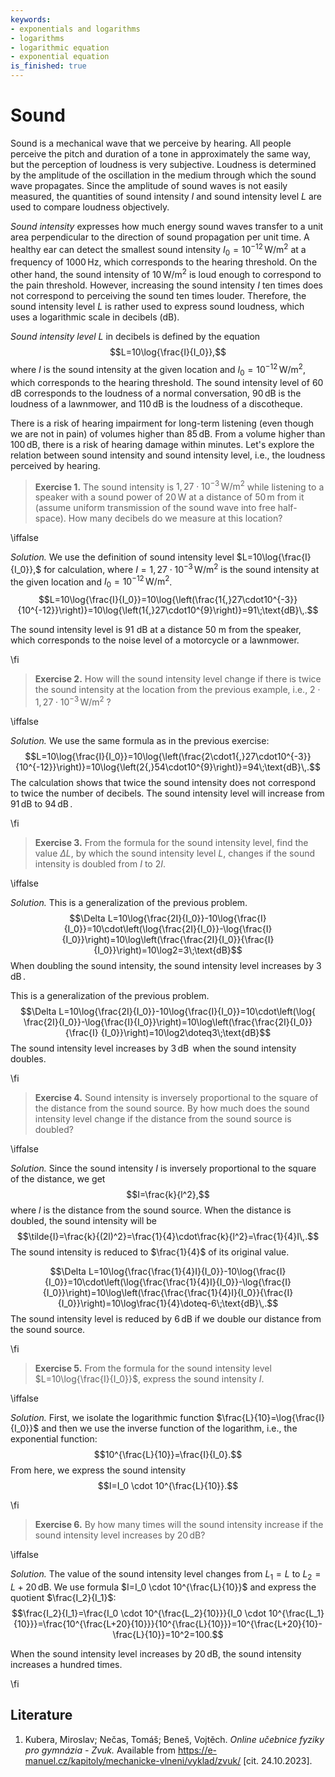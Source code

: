 ```yaml
---
keywords:
- exponentials and logarithms
- logarithms
- logarithmic equation
- exponential equation
is_finished: true
---
```


# Sound

Sound is a mechanical wave that we perceive by hearing.
All people perceive the pitch and duration of a tone in approximately the same way, 
but the perception of loudness is very subjective. 
Loudness is determined by the amplitude of the oscillation in the medium 
through which the sound wave propagates. 
Since the amplitude of sound waves is not easily measured, 
the quantities of sound intensity $I$ and sound intensity level $L$
are used to compare loudness objectively.

*Sound intensity* expresses how much energy sound waves transfer to a unit area perpendicular to the direction of sound propagation per unit time.
A healthy ear can detect the smallest sound intensity $I_0=10^{-12}\,\text{W}/\text{m}^2$ at a frequency of $1000\,\text{Hz}$, which corresponds to the hearing threshold.
On the other hand, the sound intensity of $10\,\text{W}/\text{m}^2$ is loud enough to correspond to the pain threshold.
However, increasing the sound intensity $I$ ten times does not correspond to perceiving the sound ten times louder. 
Therefore, the sound intensity level $L$ is rather used to express sound loudness,
which uses a logarithmic scale in decibels (dB).

*Sound intensity level* $L$ in decibels is defined by the equation $$L=10\log{\frac{I}{I_0}},$$
where $I$ is the sound intensity at the given location 
and $I_0=10^{-12}\,\text{W}/\text{m}^2$, which corresponds to the hearing threshold.
The sound intensity level of $60\,\text{dB}$ corresponds to the loudness of a normal conversation, $90\,\text{dB}$ is the loudness of a lawnmower, and $110\,\text{dB}$ is the loudness of a discotheque.

There is a risk of hearing impairment for long-term listening 
(even though we are not in pain) of volumes higher than $85\,\text{dB}$.
From a volume higher than $100\,\text{dB}$, there is a risk of hearing damage within minutes.
 Let's explore the relation between sound intensity and sound intensity level, i.e., the loudness perceived by hearing.

>**Exercise 1.** The sound intensity is $1{,}27\cdot10^{-3}\,\text{W}/\text{m}^2$ 
>while listening to a speaker with a sound power of $20\,\text{W}$
>at a distance of $50\,\text{m}$ from it
>(assume uniform transmission of the sound wave into free half-space).
>How many decibels do we measure at this location?

\iffalse

*Solution.* We use the definition of sound intensity level $L=10\log{\frac{I}{I_0}},$ for calculation, where $I=1{,}27\cdot10^{-3}\,\text{W}/\text{m}^2$ is the sound intensity at the
given location and $I_0=10^{-12}\,\text{W}/\text{m}^2$.
$$L=10\log{\frac{I}{I_0}}=10\log{\left(\frac{1{,}27\cdot10^{-3}}{10^{-12}}\right)}=10\log{\left(1{,}27\cdot10^{9}\right)}=91\;\text{dB}\,.$$

The sound intensity level is $91$ dB at a distance $50$ m from the speaker, 
which corresponds to the noise level of a motorcycle or a lawnmower.

\fi

>**Exercise 2.** How will the sound intensity level change if there is
>twice the sound intensity at the location from the previous example, i.e., $2\cdot1{,}27\cdot10^{-3}\,\text{W}/\text{m}^2$ ?

\iffalse

*Solution.* We use the same formula as in the previous exercise:
$$L=10\log{\frac{I}{I_0}}=10\log{\left(\frac{2\cdot1{,}27\cdot10^{-3}}{10^{-12}}\right)}=10\log{\left(2{,}54\cdot10^{9}\right)}=94\;\text{dB}\,.$$
The calculation shows that twice the sound intensity does not correspond 
to twice the number of decibels. The sound intensity level will increase from
$91\,\text{dB}$ to $94\,\text{dB}\,$.

\fi

>**Exercise 3.** From the formula for the sound intensity level,
>find the value $\Delta L$, by which the sound intensity level $L$,
>changes if the sound intensity is doubled from $I$ to $2I$.

\iffalse

*Solution.* This is a generalization of the previous problem.$$\Delta L=10\log{\frac{2I}{I_0}}-10\log{\frac{I}{I_0}}=10\cdot\left(\log{\frac{2I}{I_0}}-\log{\frac{I}{I_0}}\right)=10\log\left(\frac{\frac{2I}{I_0}}{\frac{I}{I_0}}\right)=10\log2=3\;\text{dB}$$
When doubling the sound intensity, the sound intensity level increases by $3\,\text{dB}\,$.

This is a generalization of the previous problem.$$\Delta L=10\log{\frac{2I}{I_0}}-10\log{\frac{I}{I_0}}=10\cdot\left(\log{ \frac{2I}{I_0}}-\log{\frac{I}{I_0}}\right)=10\log\left(\frac{\frac{2I}{I_0}}{\frac{I} {I_0}}\right)=10\log2\doteq3\;\text{dB}$$
The sound intensity level increases by $3\,\text{dB}\,$ when the sound intensity doubles.

\fi

>**Exercise 4.** Sound intensity is inversely proportional
>to the square of the distance from the sound source.
>By how much does the sound intensity level change if the distance
>from the sound source is doubled? 

\iffalse

*Solution.* Since the sound intensity $I$ is inversely proportional to the square of 
the distance, we get $$I=\frac{k}{l^2},$$ where $l$ is the distance from 
the sound source. When the distance is doubled, the sound intensity will be
$$\tilde{I}=\frac{k}{(2l)^2}=\frac{1}{4}\cdot\frac{k}{l^2}=\frac{1}{4}I\,.$$
The sound intensity is reduced to $\frac{1}{4}$ of its original value.

$$\Delta L=10\log{\frac{\frac{1}{4}I}{I_0}}-10\log{\frac{I}{I_0}}=10\cdot\left(\log{\frac{\frac{1}{4}I}{I_0}}-\log{\frac{I}{I_0}}\right)=10\log\left(\frac{\frac{\frac{1}{4}I}{I_0}}{\frac{I}{I_0}}\right)=10\log\frac{1}{4}\doteq-6\;\text{dB}\,.$$
The sound intensity level is reduced by $6\,\text{dB}$ if 
we double our distance from the sound source. 

\fi

>**Exercise 5.** From the formula for the sound intensity level $L=10\log{\frac{I}{I_0}}$,
>express the sound intensity $I$.

\iffalse

*Solution.* First, we isolate the logarithmic function 
$\frac{L}{10}=\log{\frac{I}{I_0}}$ and then we use the
 inverse 
function of the logarithm, i.e., the exponential function:
$$10^{\frac{L}{10}}=\frac{I}{I_0}.$$
From here, we express the sound intensity
$$I=I_0 \cdot 10^{\frac{L}{10}}.$$

\fi

>**Exercise 6.** By how many times will the sound intensity increase
>if the sound intensity level increases by $20\,\text{dB}$?

\iffalse

*Solution.* The value of the sound intensity level changes from $L_1=L$ to $L_2=L+20\,\text{dB}$. We use formula $I=I_0 \cdot 10^{\frac{L}{10}}$ 
and express the quotient $\frac{I_2}{I_1}$:
$$\frac{I_2}{I_1}=\frac{I_0 \cdot 10^{\frac{L_2}{10}}}{I_0 \cdot 10^{\frac{L_1}{10}}}=\frac{10^{\frac{L+20}{10}}}{10^{\frac{L}{10}}}=10^{\frac{L+20}{10}-\frac{L}{10}}=10^2=100.$$

When the sound intensity level increases by $20\,\text{dB}$, the sound intensity increases a hundred times.

\fi

## Literature 
1. Kubera, Miroslav; Nečas, Tomáš; Beneš, Vojtěch. *Online učebnice fyziky pro gymnázia - Zvuk.* Available from <https://e-manuel.cz/kapitoly/mechanicke-vlneni/vyklad/zvuk/> [cit. 24.10.2023].

